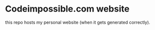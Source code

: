 # Codeimpossible.com website
this repo hosts my personal website (when it gets generated correctly).
